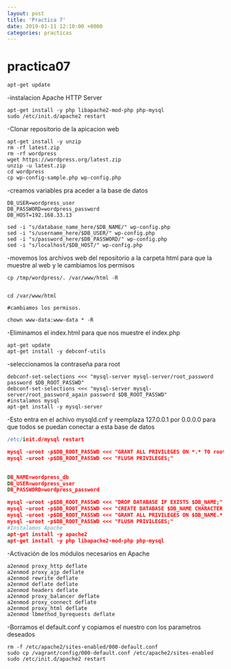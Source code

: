 ```yaml
---
layout: post
title: 'Practica 7'
date: 2019-01-11 12:10:00 +0000
categories: practicas
---
```

# practica07
```
apt-get update
```

-instalacion Apache HTTP Server
```apt-get install -y apache2
apt-get install -y php libapache2-mod-php php-mysql
sudo /etc/init.d/apache2 restart
```

-Clonar repositorio de la apicacion web
```cd /tmp
apt-get install -y unzip
rm -rf latest.zip
rm -rf wordpress
wget https://wordpress.org/latest.zip
unzip -u latest.zip
cd wordpress
cp wp-config-sample.php wp-config.php
```
-creamos variables pra aceder a la base de datos
```DB_NAME=wordpress_db
DB_USER=wordpress_user
DB_PASSWORD=wordpress_password
DB_HOST=192.168.33.13

sed -i "s/database_name_here/$DB_NAME/" wp-config.php
sed -i "s/username_here/$DB_USER/" wp-config.php
sed -i "s/password_here/$DB_PASSWORD/" wp-config.php
sed -i "s/localhost/$DB_HOST/" wp-config.php
```
-movemos los archivos web del repositorio a la carpeta html para que la muestre al web y le cambiamos los permisos
```
cp /tmp/wordpress/. /var/www/html -R


cd /var/www/html

#cambiamos los permisos.

chown www-data:www-data * -R
```
-Eliminamos el index.html para que nos muestre el index.php

```
apt-get update
apt-get install -y debconf-utils
```
-seleccionamos la contraseña para root
```DB_ROOT_PASSWD=123456
debconf-set-selections <<< "mysql-server mysql-server/root_password password $DB_ROOT_PASSWD"
debconf-set-selections <<< "mysql-server mysql-server/root_password_again password $DB_ROOT_PASSWD"
#instalamos mysql
apt-get install -y mysql-server
```
-Esto entra en el achivo mysqld.cnf y reemplaza 127.0.0.1 por 0.0.0.0 para que todos se puedan conectar a esta base de datos
```sed -i 's/127.0.0.1/0.0.0.0/' /etc/mysql/mysql.conf.d/mysqld.cnf
/etc/init.d/mysql restart

mysql -uroot -p$DB_ROOT_PASSWD <<< "GRANT ALL PRIVILEGES ON *.* TO root@'%' IDENTIFIED BY '$DB_ROOT_PASSWD';"
mysql -uroot -p$DB_ROOT_PASSWD <<< "FLUSH PRIVILEGES;"
 

DB_NAME=wordpress_db
DB_USER=wordpress_user
DB_PASSWORD=wordpress_password

mysql -uroot -p$DB_ROOT_PASSWD <<< "DROP DATABASE IF EXISTS $DB_NAME;"
mysql -uroot -p$DB_ROOT_PASSWD <<< "CREATE DATABASE $DB_NAME CHARACTER SET utf8;"
mysql -uroot -p$DB_ROOT_PASSWD <<< "GRANT ALL PRIVILEGES ON $DB_NAME.* TO $DB_USER@'%' IDENTIFIED BY '$DB_PASSWORD';"
mysql -uroot -p$DB_ROOT_PASSWD <<< "FLUSH PRIVILEGES;" 
#Instalamos Apache
apt-get install -y apache2
apt-get install -y php libapache2-mod-php php-mysql
```
-Activación de los módulos necesarios en Apache
```a2enmod proxy deflate
a2enmod proxy_http deflate
a2enmod proxy_ajp deflate
a2enmod rewrite deflate
a2enmod deflate deflate
a2enmod headers deflate
a2enmod proxy_balancer deflate
a2enmod proxy_connect deflate
a2enmod proxy_html deflate
a2enmod lbmethod_byrequests deflate
```
-Borramos el default.conf y copiamos el nuestro con los parametros deseados
```
rm -f /etc/apache2/sites-enabled/000-default.conf
sudo cp /vagrant/config/000-default.conf /etc/apache2/sites-enabled 
sudo /etc/init.d/apache2 restart
```